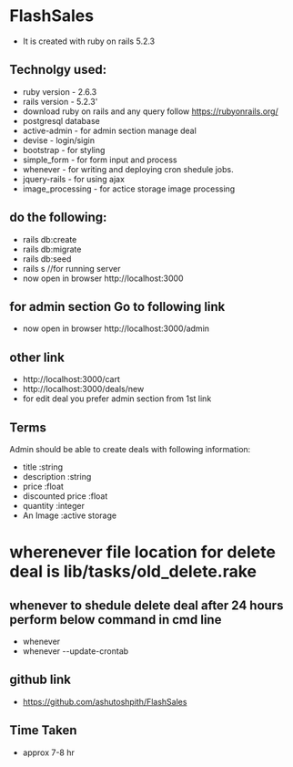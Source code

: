 # FlashSales
* It is created with ruby on rails 5.2.3

## Technolgy used:

* ruby version - 2.6.3
* rails version - 5.2.3'
* download ruby on rails and any query follow https://rubyonrails.org/
* postgresql database
* active-admin - for admin section manage deal
* devise - login/sigin
* bootstrap - for styling
* simple_form - for form input and process
* whenever -  for writing and deploying cron shedule jobs.
* jquery-rails - for using ajax
* image_processing - for actice storage image processing


## do the following:

* rails db:create
* rails db:migrate
* rails db:seed
* rails s //for running server
* now open in browser http://localhost:3000

## for admin section Go to following link 
* now open in browser http://localhost:3000/admin 

## other link
* http://localhost:3000/cart
* http://localhost:3000/deals/new
* for edit deal you prefer admin section from 1st link
## Terms

Admin should be able to create deals with following information:
* title :string
* description :string
* price :float
* discounted price :float
* quantity :integer
* An Image :active storage

# wherenever file location for delete deal is lib/tasks/old_delete.rake
## whenever to shedule delete deal after 24 hours perform below command in cmd line
* whenever
* whenever --update-crontab

## github link
* https://github.com/ashutoshpith/FlashSales

## Time Taken
* approx 7-8 hr
